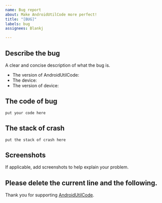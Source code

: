 ```yaml
---
name: Bug report
about: Make AndroidUtilCode more perfect!
title: "[BUG]"
labels: bug
assignees: Blankj

---
```


## Describe the bug

A clear and concise description of what the bug is.

- The version of AndroidUtilCode: <!-- e.g. utilcode:1.16.3 or utilcodex:1.16.3 -->
- The device: <!-- e.g. Nexus 5X -->
- The version of device: <!-- API 27 -->

## The code of bug

<!-- e.g. 
```java
CrashUtils.init();
```
-->
```
put your code here
```

## The stack of crash

<!-- e.g. 
```
Caused by: java.lang.NullPointerException: u should init first
   at com.blankj.utilcode.util.Utils.getApp(Utils.java:98)
   at com.blankj.utilcode.util.CrashUtils.<clinit>(CrashUtils.java:55)
   at com.blankj.utilcode.util.CrashUtils.init(CrashUtils.java:168) 
   at com.blankj.androidutilcode.UtilsApp.initCrash(UtilsApp.java:71) 
   at com.blankj.androidutilcode.UtilsApp.onCreate(UtilsApp.java:33) 
```
-->

```
put the stack of crash here
```

## Screenshots

If applicable, add screenshots to help explain your problem.


## Please delete the current line and the following.

Thank you for supporting [AndroidUtilCode](https://github.com/Blankj/AndroidUtilCode).
